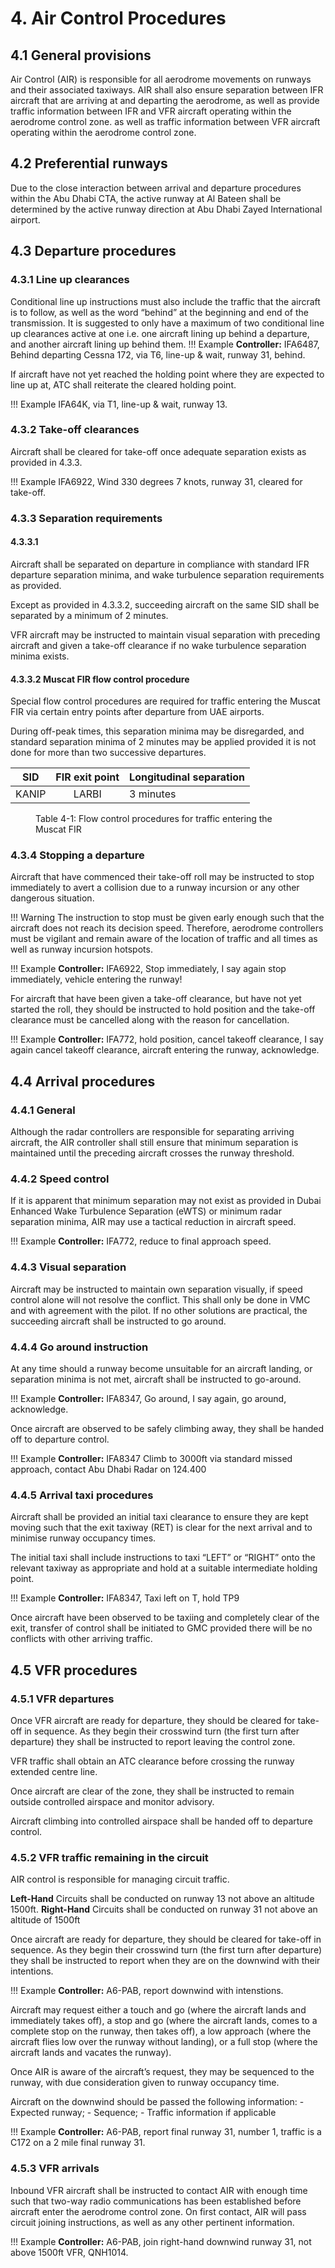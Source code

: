 # 4. Air Control Procedures
## 4.1 General provisions
Air Control (AIR) is responsible for all aerodrome movements on runways and their associated taxiways. AIR shall also ensure separation between IFR aircraft that are arriving at and departing the aerodrome, as well as provide traffic information between IFR and VFR aircraft operating within the aerodrome control zone. as well as traffic information between VFR aircraft operating within the aerodrome control zone.

## 4.2 Preferential runways
Due to the close interaction between arrival and departure procedures within the Abu Dhabi CTA, the active runway at Al Bateen shall be determined by the active runway direction at Abu Dhabi Zayed International airport.


## 4.3 Departure procedures
### 4.3.1 Line up clearances
Conditional line up instructions must also include the traffic that the aircraft is to follow, as well as the word “behind” at the beginning and end of the transmission. It is suggested to only have a maximum of two conditional line up clearances active at one i.e. one aircraft lining up behind a departure, and another aircraft lining up behind them.
!!! Example
    **Controller:** IFA6487, Behind departing Cessna 172, via T6, line-up & wait, runway 31, behind.

If aircraft have not yet reached the holding point where they are expected to line up at, ATC shall reiterate the cleared holding point.

!!! Example
    IFA64K, via T1, line-up & wait, runway 13.


### 4.3.2 Take-off clearances
Aircraft shall be cleared for take-off once adequate separation exists as provided in 4.3.3.

!!! Example
    IFA6922, Wind 330 degrees 7 knots, runway 31, cleared for take-off.

### 4.3.3 Separation requirements
#### 4.3.3.1
Aircraft shall be separated on departure in compliance with standard IFR departure separation minima, and wake turbulence separation requirements as provided.

Except as provided in 4.3.3.2, succeeding aircraft on the same SID shall be separated by a minimum of 2 minutes.

VFR aircraft may be instructed to maintain visual separation with preceding aircraft and given a take-off clearance if no wake turbulence separation minima exists.

#### 4.3.3.2 Muscat FIR flow control procedure
Special flow control procedures are required for traffic entering the Muscat FIR via certain entry points after departure from UAE airports.

During off-peak times, this separation minima may be disregarded, and standard separation minima of 2 minutes may be applied provided it is not done for more than two successive departures.

|  SID  | FIR exit point | Longitudinal separation |
|:-----:|:--------------:|-------------------------|
| KANIP |      LARBI     | 3 minutes               |
<figure markdown>
  <figcaption>Table 4-1: Flow control procedures for traffic entering the Muscat FIR</figcaption>
</figure>

### 4.3.4 Stopping a departure
Aircraft that have commenced their take-off roll may be instructed to stop immediately to avert a collision due to a runway incursion or any other dangerous situation.

!!! Warning
    The instruction to stop must be given early enough such that the aircraft does not reach its decision speed. Therefore, aerodrome controllers must be vigilant and remain aware of the location of traffic and all times as well as runway incursion hotspots.

!!! Example
    **Controller:** IFA6922, Stop immediately, I say again stop immediately, vehicle entering the runway!

For aircraft that have been given a take-off clearance, but have not yet started the roll, they should be instructed to hold position and the take-off clearance must be cancelled along with the reason for cancellation.

!!! Example
    **Controller:** IFA772, hold position, cancel takeoff clearance, I say again cancel takeoff clearance, aircraft entering the runway, acknowledge.

## 4.4 Arrival procedures
### 4.4.1 General
Although the radar controllers are responsible for separating arriving aircraft, the AIR controller shall still ensure that minimum separation is maintained until the preceding aircraft crosses the runway threshold.

### 4.4.2 Speed control
If it is apparent that minimum separation may not exist as provided in Dubai Enhanced Wake Turbulence Separation (eWTS) or minimum radar separation minima, AIR may use a tactical reduction in aircraft speed.

!!! Example
    **Controller:** IFA772, reduce to final approach speed.

### 4.4.3 Visual separation
Aircraft may be instructed to maintain own separation visually, if speed control alone will not resolve the conflict. This shall only be done in VMC and with agreement with the pilot. If no other solutions are practical, the succeeding aircraft shall be instructed to go around.

### 4.4.4 Go around instruction
At any time should a runway become unsuitable for an aircraft landing, or separation minima is not met, aircraft shall be instructed to go-around.

!!! Example
    **Controller:** IFA8347, Go around, I say again, go around, acknowledge.

Once aircraft are observed to be safely climbing away, they shall be handed off to departure control.

!!! Example
    **Controller:** IFA8347 Climb to 3000ft via standard missed approach, contact Abu Dhabi Radar on 124.400

### 4.4.5 Arrival taxi procedures
Aircraft shall be provided an initial taxi clearance to ensure they are kept moving such that the exit taxiway (RET) is clear for the next arrival and to minimise runway occupancy times.

The initial taxi shall include instructions to taxi “LEFT” or “RIGHT” onto the relevant taxiway as appropriate and hold at a suitable intermediate holding point.

!!! Example
    **Controller:** IFA8347, Taxi left on T, hold TP9

Once aircraft have been observed to be taxiing and completely clear of the exit, transfer of control shall be initiated to GMC provided there will be no conflicts with other arriving traffic.

## 4.5 VFR procedures
### 4.5.1 VFR departures
Once VFR aircraft are ready for departure, they should be cleared for take-off in sequence. As they begin their crosswind turn (the first turn after departure) they shall be instructed to report leaving the control zone.

VFR traffic shall obtain an ATC clearance before crossing the runway extended centre line.

Once aircraft are clear of the zone, they shall be instructed to remain outside controlled airspace and monitor advisory.

Aircraft climbing into controlled airspace shall be handed off to departure control.

### 4.5.2 VFR traffic remaining in the circuit
AIR control is responsible for managing circuit traffic.

**Left-Hand** Circuits shall be conducted on runway 13 not above an altitude 1500ft.
**Right-Hand** Circuits shall be conducted on runway 31 not above an altitude of 1500ft

Once aircraft are ready for departure, they should be cleared for take-off in sequence. As they begin their crosswind turn (the first turn after departure) they shall be instructed to report when they are on the downwind with their intentions.

!!! Example
    **Controller:** A6-PAB, report downwind with intenstions.

Aircraft may request either a touch and go (where the aircraft lands and immediately takes off), a stop and go (where the aircraft lands, comes to a complete stop on the runway, then takes off), a low approach (where the aircraft flies low over the runway without landing), or a full stop (where the aircraft lands and vacates the runway).

Once AIR is aware of the aircraft’s request, they may be sequenced to the runway, with due consideration given to runway occupancy time.

Aircraft on the downwind should be passed the following information: - Expected runway; - Sequence; - Traffic information if applicable

!!! Example
    **Controller:** A6-PAB, report final runway 31, number 1, traffic is a C172 on a 2 mile final runway 31.

### 4.5.3 VFR arrivals
Inbound VFR aircraft shall be instructed to contact AIR with enough time such that two-way radio communications has been established before aircraft enter the aerodrome control zone. On first contact, AIR will pass circuit joining instructions, as well as any other pertinent information.

!!! Example
    **Controller:** A6-PAB, join right-hand downwind runway 31, not above 1500ft VFR, QNH1014.